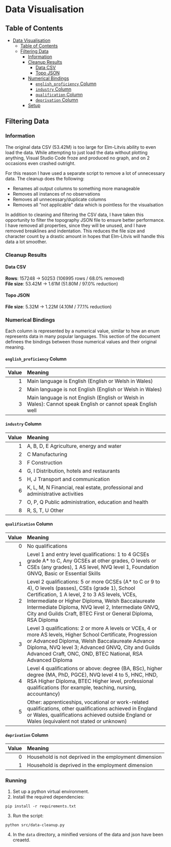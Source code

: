 # Data Visualisation

## Table of Contents
<!-- TOC -->
* [Data Visualisation](#data-visualisation)
  * [Table of Contents](#table-of-contents)
  * [Filtering Data](#filtering-data)
    * [Information](#information)
    * [Cleanup Results](#cleanup-results)
      * [Data CSV](#data-csv)
      * [Topo JSON](#topo-json)
    * [Numerical Bindings](#numerical-bindings)
      * [`english_proficiency` Column](#english_proficiency-column)
      * [`industry` Column](#industry-column)
      * [`qualification` Column](#qualification-column)
      * [`deprivation` Column](#deprivation-column)
    * [Setup](#setup)
<!-- TOC -->

## Filtering Data
### Information
The original data CSV (53.42M) is too large for Elm-Litvis ability to even load the data.
While attempting to just load the data without plotting anything, Visual Studio Code froze and produced no graph, and on 2 occasions even crashed outright.

For this reason I have used a separate script to remove a lot of unnecessary data.
The cleanup does the following:
- Renames all output columns to something more manageable
- Removes all instances of no observations
- Removes all unnecessary/duplicate columns
- Removes all "not applicable" data which is pointless for the visualsation

In addition to cleaning and filtering the CSV data, I have taken this opportunity to filter the topography JSON file to ensure better performance.
I have removed all properties, since they will be unused, and I have removed breaklines and indentation.
This reduces the file size and character count by a drastic amount in hopes that Elm-Litvis will handle this data a lot smoother.

### Cleanup Results
#### Data CSV
**Rows**:
157248 -> 50253 (106995 rows / 68.0% removed)<br/>
**File size**:
53.42M -> 1.61M (51.80M / 97.0% reduction)

#### Topo JSON
**File size**:
5.32M -> 1.22M (4.10M / 77.1% reduction)

### Numerical Bindings
Each column is represented by a numerical value, similar to how an enum represents data in many popular languages.
This section of the document definees the bindings between those numerical values and their original meaning.

#### `english_proficiency` Column

| Value | Meaning                                                                                                     |
|------:|:------------------------------------------------------------------------------------------------------------|
|     1 | Main language is English (English or Welsh in Wales)                                                        |
|     2 | Main language is not English (English or Welsh in Wales)                                                    |
|     3 | Main language is not English (English or Welsh in Wales): Cannot speak English or cannot speak English well |

#### `industry` Column

| Value | Meaning                                                                       |
|------:|:------------------------------------------------------------------------------|
|     1 | A, B, D, E Agriculture, energy and water                                      |
|     2 | C Manufacturing                                                               |
|     3 | F Construction                                                                |
|     4 | G, I Distribution, hotels and restaurants                                     |
|     5 | H, J Transport and communication                                              |
|     6 | K, L, M, N Financial, real estate, professional and administrative activities |
|     7 | O, P, Q Public administration, education and health                           |
|     8 | R, S, T, U Other                                                              |

#### `qualification` Column

| Value | Meaning                                                                                                                                                                                                                                                                                                                              |
|------:|:-------------------------------------------------------------------------------------------------------------------------------------------------------------------------------------------------------------------------------------------------------------------------------------------------------------------------------------|
|     0 | No qualifications                                                                                                                                                                                                                                                                                                                    |
|     1 | Level 1 and entry level qualifications: 1 to 4 GCSEs grade A* to C, Any GCSEs at other grades, O levels or CSEs (any grades), 1 AS level, NVQ level 1, Foundation GNVQ, Basic or Essential Skills                                                                                                                                    |
|     2 | Level 2 qualifications: 5 or more GCSEs (A* to C or 9 to 4), O levels (passes), CSEs (grade 1), School Certification, 1 A level, 2 to 3 AS levels, VCEs, Intermediate or Higher Diploma, Welsh Baccalaureate Intermediate Diploma, NVQ level 2, Intermediate GNVQ, City and Guilds Craft, BTEC First or General Diploma, RSA Diploma |
|     3 | Level 3 qualifications: 2 or more A levels or VCEs, 4 or more AS levels, Higher School Certificate, Progression or Advanced Diploma, Welsh Baccalaureate Advance Diploma, NVQ level 3; Advanced GNVQ, City and Guilds Advanced Craft, ONC, OND, BTEC National, RSA Advanced Diploma                                                  |
|     4 | Level 4 qualifications or above: degree (BA, BSc), higher degree (MA, PhD, PGCE), NVQ level 4 to 5, HNC, HND, RSA Higher Diploma, BTEC Higher level, professional qualifications (for example, teaching, nursing, accountancy)                                                                                                       |
|     5 | Other: apprenticeships, vocational or work-related qualifications, other qualifications achieved in England or Wales, qualifications achieved outside England or Wales (equivalent not stated or unknown)                                                                                                                            |

#### `deprivation` Column
| Value | Meaning                                               |
|------:|:------------------------------------------------------|
|     0 | Household is not deprived in the employment dimension |
|     1 | Household is deprived in the employment dimension     |


### Running

1. Set up a python virtual environment.
2. Install the required dependencies:
```
pip install -r requirements.txt
```
3. Run the script:
```
python src/data-cleanup.py
```
4. In the `data` directory, a minified versions of the data and json have been creaetd.
